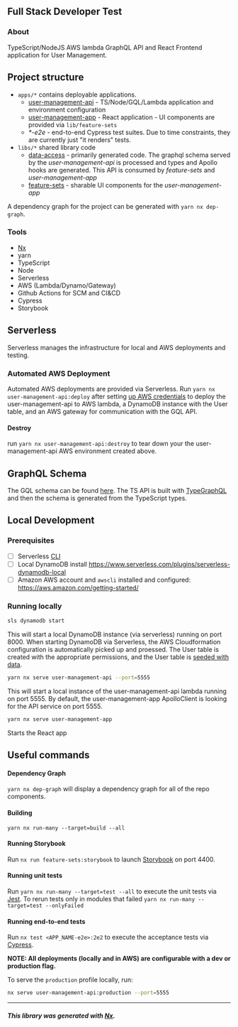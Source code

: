 ## Full Stack Developer Test

### About
TypeScript/NodeJS AWS lambda GraphQL API and React Frontend application for User Management. 

## Project structure

- `apps/*` contains deployable applications.
    - [user-management-api](apps/user-management-api) - TS/Node/GQL/Lambda application and environment configuration
    - [user-management-app](apps/user-management-app) - React application - UI components are provided via `lib/feature-sets`
    - _*-e2e_ - end-to-end Cypress test suites. Due to time constraints, they are currently just "it renders" tests.
- `libs/*` shared library code
    - [data-access](libs/data-access) - primarily generated code. The graphql schema served by the _user-management-api_ is 
    processed and types and Apollo hooks are generated. This API is consumed by _feature-sets_ and _user-management-app_
    - [feature-sets](libs/data-access) - sharable UI components for the _user-management-app_

A dependency graph for the project can be generated with `yarn nx dep-graph`.

### Tools 
- [Nx](https://nx.dev/react)
- yarn
- TypeScript
- Node 
- Serverless
- AWS (Lambda/Dynamo/Gateway)
- Github Actions for SCM and CI&CD
- Cypress
- Storybook


## Serverless
Serverless manages the infrastructure for local and AWS deployments and testing.

### Automated AWS Deployment
Automated AWS deployments are provided via Serverless. Run `yarn nx user-management-api:deploy` after 
setting [up AWS credentials](https://www.serverless.com/framework/docs/providers/aws/guide/deploying/) to deploy the user-management-api to AWS lambda, a DynamoDB instance with the 
User table, and an AWS gateway for communication with the GQL API.

#### Destroy
run `yarn nx user-management-api:destroy` to tear down your the user-management-api AWS environment created above.
 
## GraphQL Schema

The GQL schema can be found [here](./src/graphql/schema.graphql). The TS API is built with 
[TypeGraphQL](https://typegraphql.com/) and then the schema is generated from the TypeScript types. 

## Local Development
### Prerequisites
- [ ] Serverless [CLI](https://serverless.com/framework/docs/getting-started/)
- [ ] Local DynamoDB install https://www.serverless.com/plugins/serverless-dynamodb-local
- [ ] Amazon AWS account and `awscli` installed and configured: <https://aws.amazon.com/getting-started/>

### Running locally
```bash
sls dynamodb start 
```
This will start a local DynamoDB instance (via serverless) running on port 8000. When starting DynamoDB via 
Serverless, the AWS Cloudformation configuration is automatically picked up and proessed. The User table is created with 
the appropriate permissions, and the User table is [seeded with data](apps/user-management-api/seed). 

```bash
yarn nx serve user-management-api --port=5555
```
This will start a local instance of the user-management-api lambda running on port 5555. 
By default, the user-management-app ApolloClient is looking for the API service on port 5555.

```bash
yarn nx serve user-management-app
```
Starts the React app

## Useful commands

#### Dependency Graph

`yarn nx dep-graph` will display a dependency graph for all of the repo components.

#### Building

`yarn nx run-many --target=build --all`

#### Running Storybook

Run `nx run feature-sets:storybook` to launch [Storybook](https://storybook.js.org/) on port 4400.

#### Running unit tests

Run `yarn nx run-many --target=test --all` to execute the unit tests via [Jest](https://jestjs.io). 
To rerun tests only in modules that failed `yarn nx run-many --target=test --onlyFailed`

#### Running end-to-end tests

Run `nx test <APP_NAME-e2e>:2e2` to execute the acceptance tests via [Cypress](https://www.cypress.io/).


**NOTE: All deployments (locally and in AWS) are configurable with a dev or production flag.**

To serve the `production` profile locally, run:
 
```bash
nx serve user-management-api:production --port=5555
```


---
##### This library was generated with [Nx](https://nx.dev).
